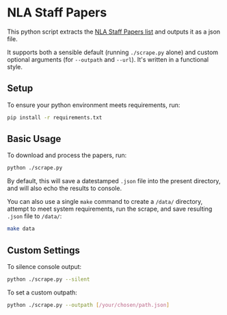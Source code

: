 # NLA Staff Papers

This python script extracts the [NLA Staff Papers list](https://www.nla.gov.au/our-publications/staff-papers) and outputs it as a json file.

It supports both a sensible default (running `./scrape.py` alone) and custom optional arguments (for `--outpath` and `--url`). It's written in a functional style.

## Setup

To ensure your python environment meets requirements, run:

```sh
pip install -r requirements.txt
```

## Basic Usage

To download and process the papers, run:

```sh
python ./scrape.py
```

By default, this will save a datestamped `.json` file into the present directory, and will also echo the results to console.

You can also use a single `make` command to create a `/data/` directory, attempt to meet system requirements, run the scrape, and save resulting `.json` file to `/data/`:

```sh
make data
```

## Custom Settings

To silence console output:

```sh
python ./scrape.py --silent
```

To set a custom outpath:

```sh
python ./scrape.py --outpath [/your/chosen/path.json]
```
